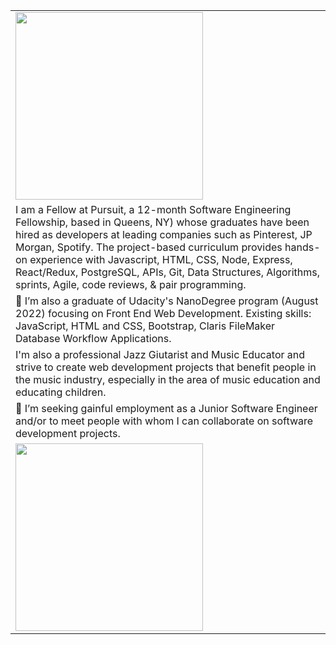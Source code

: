 
<table>
  <tr>
    <td><img src="https://user-images.githubusercontent.com/97370716/227693602-c3be56bd-555d-41bf-b926-3a2f81ada38c.jpeg" width="300"></td>
  </tr>
  <tr>
   <td>I am a Fellow at Pursuit, a 12-month Software Engineering Fellowship, based in Queens, NY) 
      whose graduates have been hired as developers at leading companies such as Pinterest, JP Morgan,
      Spotify.  The project-based curriculum provides hands-on experience with Javascript, HTML, CSS, 
      Node, Express, React/Redux, PostgreSQL, APIs, Git, Data Structures, Algorithms, sprints, Agile, 
      code reviews, & pair programming.
    </td>
  <tr>
    <td>👀 I’m also a graduate of Udacity's NanoDegree program (August 2022) focusing on Front End Web Development.  
      Existing skills: JavaScript, HTML and CSS, Bootstrap, Claris FileMaker Database Workflow Applications.</td>
  </tr>
  
  </tr>
  <tr>
   <td>I'm also a professional Jazz Giutarist and Music Educator and strive to create web development projects that benefit people in the music industry, especially in the area of music education and educating children.
  </td>
  </tr>
  <tr>
  <td>
💞️ I’m seeking gainful employment as a Junior Software Engineer and/or to meet people with whom I can collaborate on software development projects.</td>
   </tr>
   <tr>
  <td><img src="https://scontent-lga3-2.xx.fbcdn.net/v/t31.18172-8/1891386_1481707162040717_245889562_o.jpg?_nc_cat=101&ccb=1-7&_nc_sid=09cbfe&_nc_ohc=rjAdGbC32eYAX9D_7Xc&_nc_ht=scontent-lga3-2.xx&oh=00_AfD3nT7OOnaXiYSF-xQ5CBIOQYrIwjzOZR1ZiDyHnhaIMg&oe=6445DD13" width="300">   </td>
  </tr>
 </table>

<!---
pulse99r/pulse99r is a ✨ special ✨ repository because its `README.md` (this file) appears on your GitHub profile.
You can click the Preview link to take a look at your changes.
--->
<!---
![Guitar Wizardry!](https://scontent-lga3-2.xx.fbcdn.net/v/t31.18172-8/1891386_1481707162040717_245889562_o.jpg?_nc_cat=101&ccb=1-7&_nc_sid=09cbfe&_nc_ohc=rjAdGbC32eYAX9D_7Xc&_nc_ht=scontent-lga3-2.xx&oh=00_AfD3nT7OOnaXiYSF-xQ5CBIOQYrIwjzOZR1ZiDyHnhaIMg&oe=6445DD13) "Guitar Wizardry!"
--->



